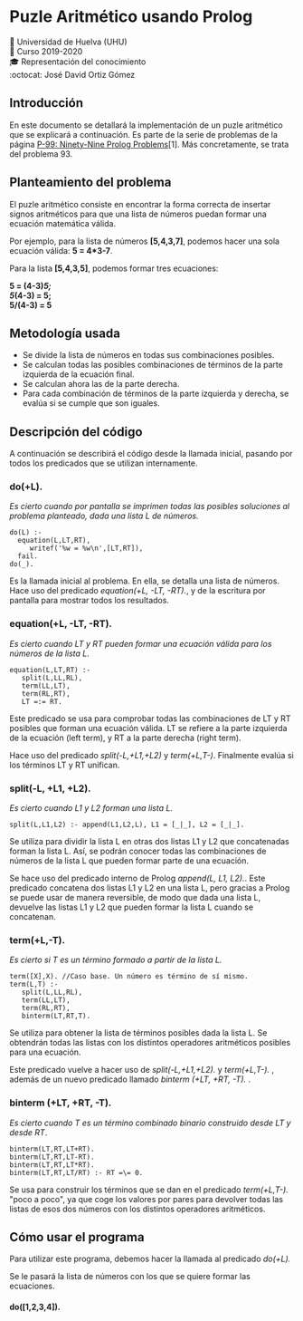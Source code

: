 # Puzle Aritmético usando Prolog
:office: Universidad de Huelva (UHU)  
:calendar: Curso 2019-2020  
:mortar_board: Representación del conocimiento  
:octocat: José David Ortiz Gómez 

## Introducción
En este documento se detallará la implementación de un puzle aritmético que se explicará a continuación. Es parte de la serie de problemas de la página [P-99: Ninety-Nine Prolog Problems](https://www.ic.unicamp.br/~meidanis/courses/mc336/2009s2/prolog/problemas/)[1]. Más concretamente, se trata del problema 93.

## Planteamiento del problema
El puzle aritmético consiste en encontrar la forma correcta de insertar signos aritméticos para que una lista de números puedan formar una ecuación matemática válida.

Por ejemplo, para la lista de números **[5,4,3,7]**, podemos hacer una sola ecuación válida: **5 = 4*3-7**.

Para la lista **[5,4,3,5]**, podemos formar tres ecuaciones: 

**5 = (4-3)*5;  
5*(4-3) = 5;   
5/(4-3) = 5**

## Metodología usada
* Se divide la lista de números en todas sus combinaciones posibles.
* Se calculan todas las posibles combinaciones de términos de la parte izquierda de la ecuación final.
* Se calculan ahora las de la parte derecha.
* Para cada combinación de términos de la parte izquierda y derecha, se evalúa si se cumple que son iguales.

## Descripción del código
A continuación se describirá el código desde la llamada inicial, pasando por todos los predicados que se utilizan internamente.

### do(+L).
*Es cierto cuando por pantalla se imprimen todas las posibles soluciones al problema planteado, dada una lista L de números.*

```
do(L) :- 
  equation(L,LT,RT),
     writef('%w = %w\n',[LT,RT]),
  fail.
do(_).
```

Es la llamada inicial al problema. En ella, se detalla una lista de números. Hace uso del predicado *equation(+L, -LT, -RT).*, y de la escritura por pantalla para mostrar todos los resultados.

### equation(+L, -LT, -RT).
*Es cierto cuando LT y RT pueden formar una ecuación válida para los números de la lista L.*

```
equation(L,LT,RT) :-
   split(L,LL,RL),           
   term(LL,LT),                
   term(RL,RT),                 
   LT =:= RT. 
  ``` 
  
Este predicado se usa para comprobar todas las combinaciones de LT y RT posibles que forman una ecuación válida. LT se refiere a la parte izquierda de la ecuación (left term), y RT a la parte derecha (right term). 

Hace uso del predicado *split(-L,+L1,+L2)* y *term(+L,T-)*. Finalmente evalúa si los términos LT y RT unifican.

### split(-L, +L1, +L2).
*Es cierto cuando L1 y L2 forman una lista L.*

```
split(L,L1,L2) :- append(L1,L2,L), L1 = [_|_], L2 = [_|_].
```

Se utiliza para dividir la lista L en otras dos listas L1 y L2 que concatenadas forman la lista L. Así, se podrán conocer todas las combinaciones de números de la lista L que pueden formar parte de una ecuación.

Se hace uso del predicado interno de Prolog *append(L, L1, L2).*. Este predicado concatena dos listas L1 y L2 en una lista L, pero gracias a Prolog se puede usar de manera reversible, de modo que dada una lista L, devuelve las listas L1 y L2 que pueden formar la lista L cuando se concatenan.

### term(+L,-T).
*Es cierto si T es un término formado a partir de la lista L.*

```
term([X],X). //Caso base. Un número es término de sí mismo.
term(L,T) :-                   
   split(L,LL,RL),              
   term(LL,LT),                
   term(RL,RT),                
   binterm(LT,RT,T). 
```

Se utiliza para obtener la lista de términos posibles dada la lista L. Se obtendrán todas las listas con los distintos operadores aritméticos posibles para una ecuación.

Este predicado vuelve a hacer uso de *split(-L,+L1,+L2).* y *term(+L,T-).* , además de un nuevo predicado llamado *binterm (+LT, +RT, -T).* .

### binterm (+LT, +RT, -T).
*Es cierto cuando T es un término combinado binario construido desde LT y desde RT*.

```
binterm(LT,RT,LT+RT).
binterm(LT,RT,LT-RT).
binterm(LT,RT,LT*RT).
binterm(LT,RT,LT/RT) :- RT =\= 0.
```

Se usa para construir los términos que se dan en el predicado *term(+L,T-).* "poco a poco", ya que coge los valores por pares para devolver todas las listas de esos dos números con los distintos operadores aritméticos.

## Cómo usar el programa
Para utilizar este programa, debemos hacer la llamada al predicado *do(+L).*

Se le pasará la lista de números con los que se quiere formar las ecuaciones.

#### do([1,2,3,4]).
